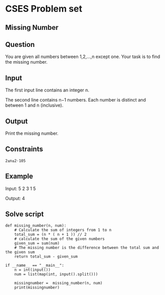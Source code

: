 # CSES Problem set

## Missing Number

## Question

You are given all numbers between 1,2,…,n except one. Your task is to find the missing number.

## Input

The first input line contains an integer n.

The second line contains n−1 numbers. Each number is distinct and between 1 and n (inclusive).

## Output

Print the missing number.

## Constraints

    2≤n≤2⋅105


## Example

Input:
5
2 3 1 5

Output:
4

## Solve script
```
def missing_number(n, num):
    # Calculate the sum of integers from 1 to n
    total_sum = (n * ( n + 1 )) // 2
    # calculate the sum of the given numbers
    given_sum = sum(num)
    # The missing number is the difference between the total sum and the given sum
    return total_sum - given_sum

if __name__ == "__main__":
    n = int(input())
    num = list(map(int, input().split()))

    missingnumber =  missing_number(n, num)
    print(missingnumber)

```
